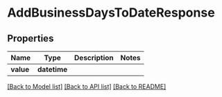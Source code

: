# AddBusinessDaysToDateResponse

## Properties
Name | Type | Description | Notes
------------ | ------------- | ------------- | -------------
**value** | **datetime** |  | 

[[Back to Model list]](../README.md#documentation-for-models) [[Back to API list]](../README.md#documentation-for-api-endpoints) [[Back to README]](../README.md)


